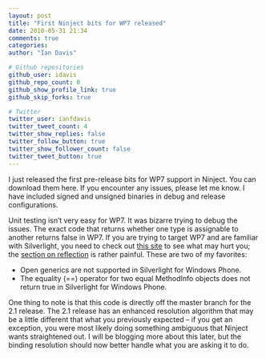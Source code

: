 ```yaml
---
layout: post
title: "First Ninject bits for WP7 released"
date: 2010-05-31 21:34
comments: true
categories: 
author: "Ian Davis"

# Github repositories
github_user: idavis
github_repo_count: 0
github_show_profile_link: true
github_skip_forks: true

# Twitter
twitter_user: ianfdavis
twitter_tweet_count: 4
twitter_show_replies: false
twitter_follow_button: true
twitter_show_follower_count: false
twitter_tweet_button: true
---
```

I just released the first pre-release bits for WP7 support in Ninject. You can download them here. If you encounter any issues, please let me know. I have included signed and unsigned binaries in debug and release configurations.

Unit testing isn’t very easy for WP7. It was bizarre trying to debug the issues. The exact code that returns whether one type is assignable to another returns false in WP7. If you are trying to target WP7 and are familiar with Silverlight, you need to check out [this site](http://msdn.microsoft.com/en-us/library/ff426930\(VS.96\).aspx) to see what may hurt you; the [section on reflection](http://msdn.microsoft.com/en-us/library/ff426930\(VS.96\).aspx#Reflection) is rather painful. These are two of my favorites:

+ Open generics are not supported in Silverlight for Windows Phone.
+ The equality (==) operator for two equal MethodInfo objects does not return true in Silverlight for Windows Phone.

One thing to note is that this code is directly off the master branch for the 2.1 release. The 2.1 release has an enhanced resolution algorithm that may be a little different that what you previously expected – if you get an exception, you were most likely doing something ambiguous that Ninject wants straightened out. I will be blogging more about this later, but the binding resolution should now better handle what you are asking it to do.